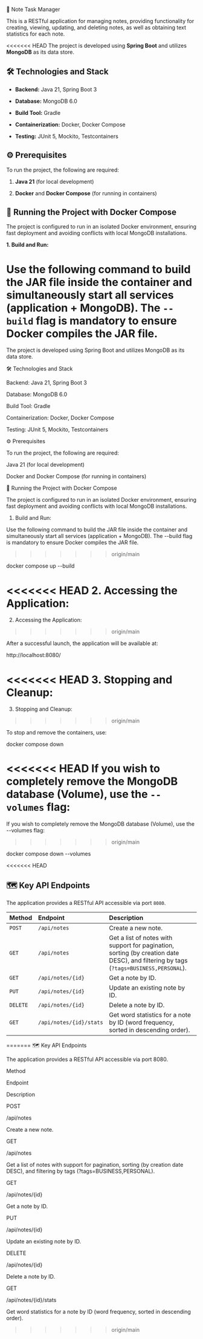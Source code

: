 📝 Note Task Manager

This is a RESTful application for managing notes, providing functionality for creating, viewing, updating, and deleting notes, as well as obtaining text statistics for each note.

<<<<<<< HEAD
The project is developed using **Spring Boot** and utilizes **MongoDB** as its data store.

## 🛠️ Technologies and Stack

* **Backend:** Java 21, Spring Boot 3

* **Database:** MongoDB 6.0

* **Build Tool:** Gradle

* **Containerization:** Docker, Docker Compose

* **Testing:** JUnit 5, Mockito, Testcontainers

## ⚙️ Prerequisites

To run the project, the following are required:

1. **Java 21** (for local development)

2. **Docker** and **Docker Compose** (for running in containers)

## 🚀 Running the Project with Docker Compose

The project is configured to run in an isolated Docker environment, ensuring fast deployment and avoiding conflicts with local MongoDB installations.

**1. Build and Run:**

Use the following command to build the JAR file inside the container and simultaneously start all services (application + MongoDB). The `--build` flag is mandatory to ensure Docker compiles the JAR file.
=======
The project is developed using Spring Boot and utilizes MongoDB as its data store.

🛠️ Technologies and Stack

Backend: Java 21, Spring Boot 3

Database: MongoDB 6.0

Build Tool: Gradle

Containerization: Docker, Docker Compose

Testing: JUnit 5, Mockito, Testcontainers

⚙️ Prerequisites

To run the project, the following are required:

Java 21 (for local development)

Docker and Docker Compose (for running in containers)

🚀 Running the Project with Docker Compose

The project is configured to run in an isolated Docker environment, ensuring fast deployment and avoiding conflicts with local MongoDB installations.

1. Build and Run:

Use the following command to build the JAR file inside the container and simultaneously start all services (application + MongoDB). The --build flag is mandatory to ensure Docker compiles the JAR file.
>>>>>>> origin/main

docker compose up --build


<<<<<<< HEAD
**2. Accessing the Application:**
=======
2. Accessing the Application:
>>>>>>> origin/main

After a successful launch, the application will be available at:

http://localhost:8080/


<<<<<<< HEAD
**3. Stopping and Cleanup:**
=======
3. Stopping and Cleanup:
>>>>>>> origin/main

To stop and remove the containers, use:

docker compose down


<<<<<<< HEAD
If you wish to completely remove the MongoDB database (Volume), use the `--volumes` flag:
=======
If you wish to completely remove the MongoDB database (Volume), use the --volumes flag:
>>>>>>> origin/main

docker compose down --volumes


<<<<<<< HEAD
## 🗺️ Key API Endpoints

The application provides a RESTful API accessible via port `8080`.

| Method    | Endpoint                      | Description                                                                                         |
| :-------- | :---------------------------- | :-------------------------------------------------------------------------------------------------- |
| `POST`    | `/api/notes`                  | Create a new note.                                                                                  |
| `GET`     | `/api/notes`                  | Get a list of notes with support for pagination, sorting (by creation date DESC), and filtering by tags (`?tags=BUSINESS,PERSONAL`). |
| `GET`     | `/api/notes/{id}`             | Get a note by ID.                                                                                   |
| `PUT`     | `/api/notes/{id}`             | Update an existing note by ID.                                                                      |
| `DELETE`  | `/api/notes/{id}`             | Delete a note by ID.                                                                                |
| `GET`     | `/api/notes/{id}/stats`       | Get word statistics for a note by ID (word frequency, sorted in descending order).                  |
=======
🗺️ Key API Endpoints

The application provides a RESTful API accessible via port 8080.

Method

Endpoint

Description

POST

/api/notes

Create a new note.

GET

/api/notes

Get a list of notes with support for pagination, sorting (by creation date DESC), and filtering by tags (?tags=BUSINESS,PERSONAL).

GET

/api/notes/{id}

Get a note by ID.

PUT

/api/notes/{id}

Update an existing note by ID.

DELETE

/api/notes/{id}

Delete a note by ID.

GET

/api/notes/{id}/stats

Get word statistics for a note by ID (word frequency, sorted in descending order).
>>>>>>> origin/main
